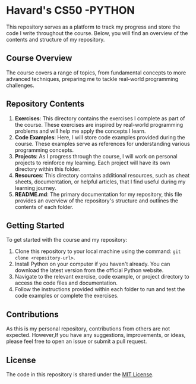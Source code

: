 # Havard's CS50 -PYTHON

 This repository serves as a platform to track my progress and store the code I write throughout the course. Below, you will find an overview of the contents and structure of my repository.

## Course Overview

 The course covers a range of topics, from fundamental concepts to more advanced techniques, preparing me to tackle real-world programming challenges.

## Repository Contents

1. **Exercises**: This directory contains the exercises I complete as part of the course. These exercises are inspired by real-world programming problems and will help me apply the concepts I learn.
2. **Code Examples**: Here, I will store code examples provided during the course. These examples serve as references for understanding various programming concepts.
3. **Projects**: As I progress through the course, I will work on personal projects to reinforce my learning. Each project will have its own directory within this folder.
4. **Resources**: This directory contains additional resources, such as cheat sheets, documentation, or helpful articles, that I find useful during my learning journey.
5. **README.md**: The primary documentation for my repository, this file provides an overview of the repository's structure and outlines the contents of each folder.

## Getting Started

To get started with the course and my repository:

1. Clone this repository to your local machine using the command: `git clone <repository-url>`.
2. Install Python on your computer if you haven't already. You can download the latest version from the official Python website.
3. Navigate to the relevant exercise, code example, or project directory to access the code files and documentation.
4. Follow the instructions provided within each folder to run and test the code examples or complete the exercises.

## Contributions

As this is my personal repository, contributions from others are not expected. However,If you have any suggestions, improvements, or ideas, please feel free to open an issue or submit a pull request.



## License

The code in this repository is shared under the [MIT License](https://opensource.org/licenses/MIT).
